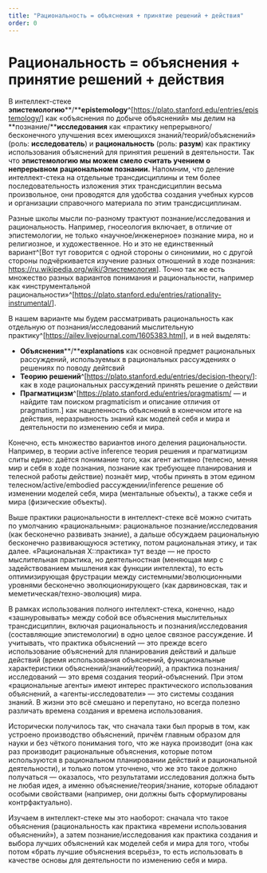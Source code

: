 ```yaml
---
title: "Рациональность = объяснения + принятие решений + действия"
order: 0
---
```


# Рациональность = объяснения + принятие решений + действия

В интеллект-стеке **эпистемологию****/****epistemology**^[<https://plato.stanford.edu/entries/epistemology/>] как «объяснения по добыче объяснений» мы делим на **познание/****исследования** как «практику непрерывного/бесконечного улучшения всех имеющихся знаний/теорий/объяснений» (роль: **исследователь**) и **рациональность** (роль: **разум**) как практику использования объяснений для принятия решений в деятельности. Так что **эпистемологию мы можем смело считать учением о** **непрерывном** **рациональном познании.** Напомним, что деление интеллект-стека на отдельные трансдисциплины и тем более последовательность изложения этих трансдисциплин весьма произвольное, они проводятся для удобства создания учебных курсов и организации справочного материала по этим трансдисциплинам.

Разные школы мысли по-разному трактуют познание/исследования и рациональность. Например, гносеология включает, в отличие от эпистемологии, не только «научное/инженерное» познание мира, но и религиозное, и художественное. Но и это не единственный вариант^[Вот тут говорится с одной стороны о синонимии, но с другой стороны подчёркивается изучение разных отношений в ходе познания: <https://ru.wikipedia.org/wiki/Эпистемология>]. Точно так же есть множество разных вариантов понимания и рациональности, например как «инструментальной рациональности»^[<https://plato.stanford.edu/entries/rationality-instrumental/>].

В нашем варианте мы будем рассматривать рациональность как отдельную от познания/исследований мыслительную практику^[<https://ailev.livejournal.com/1605383.html>], и в ней выделять:

* **Объяснения****/****explanations** как основной предмет рациональных рассуждений, используемых в рациональных рассуждениях о решениях по поводу дейтсвий
* **Теорию решений**^[<https://plato.stanford.edu/entries/decision-theory/>]: как в ходе рациональных рассуждений принять решение о действии
* **Прагматицизм**^[<https://plato.stanford.edu/entries/pragmatism/> — и найдите там поиском pragmaticism и описание отличия от pragmatism.] как нацеленность объяснений в конечном итоге на действия, неразрывность знаний как моделей себя и мира и деятельности по изменению себя и мира.

Конечно, есть множество вариантов иного деления рациональности. Например, в теории active inference теория решения и прагматицизм слиты едино: даётся понимание того, как агент активно (телесно, меняя мир и себя в ходе познания, познание как требующее планирования и телесной работы действие) познаёт мир, чтобы принять в этом едином телесном/active/embodied рассуждении/inference решение об изменении моделей себя, мира (ментальные объекты), а также себя и мира (физические объекты).

Выше практики рациональности в интеллект-стеке всё можно считать по умолчанию «рациональным»: рациональное познание/исследования (как бесконечно развивать знание), а дальше обсуждаем рациональную бесконечно развивающуюся эстетику, потом рациональная этику, и так далее. «Рациональная X::практика» тут везде — не просто мыслительная практика, но деятельностная (меняющая мир с задействованием мышления как функции интеллекта), то есть оптимизирующая фрустрации между системными/эволюционными уровнями бесконечно эволюционирующего (как дарвиновская, так и меметическая/техно-эволюция) мира.

В рамках использования полного интеллект-стека, конечно, надо «зашнуровывать» между собой все объяснения мыслительных трансдисциплин, включая рациональность и познания/исследования (составляющие эпистемологии) в одно целое связное рассуждение. И учитывать, что практика объяснений — это прежде всего использование объяснений для планирования действий и дальше действий (время использования объяснений, функциональные характеристики объяснений/знаний/теорий), а практика познания/исследований — это время создания теорий-объяснений. При этом «рациональные агенты» имеют интерес практического использования объяснений, а «агенты-исследователи» — это системы создания знаний. В жизни это всё смешано и перепутано, но всегда полезно различать времена создания и времена использования.

Исторически получилось так, что сначала таки был прорыв в том, как устроено производство объяснений, причём главным образом для науки и без чёткого понимания того, что же наука производит (она как раз производит рациональные объяснения, которые потом используются в рациональном планировании действий и рациональной деятельности), и только потом уточнено, что же это такое должно получаться — оказалось, что результатами исследования должна быть не любая идея, а именно объяснение/теория/знание, которые обладают особыми свойствами (например, они должны быть сформулированы контрфактуально).

Изучаем в интеллект-стеке мы это наоборот: сначала что такое объяснения (рациональность как практика «времени использования объяснений»), а затем познание/исследования как практика создания и выбора лучших объяснений как моделей себя и мира для того, чтобы потом «брать лучшие объяснения всерьёз», то есть использовать в качестве основы для деятельности по изменению себя и мира.